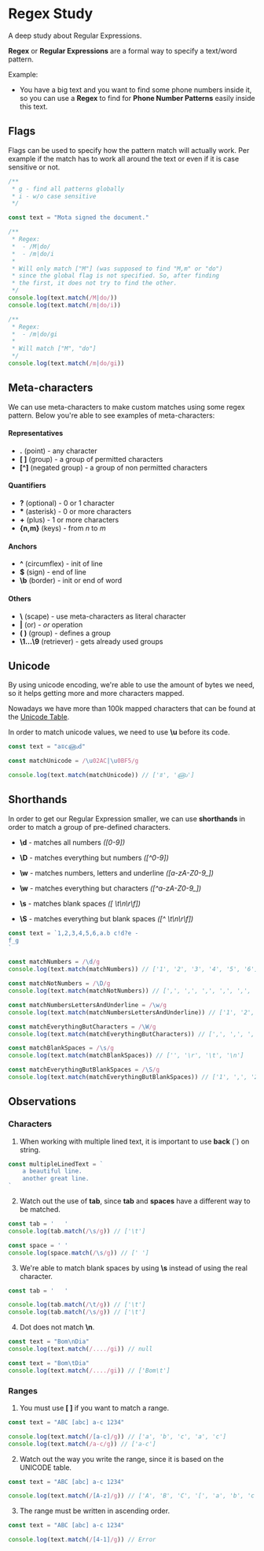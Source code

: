 # Regex Study

A deep study about Regular Expressions.

**Regex** or **Regular Expressions** are a formal way to specify a text/word pattern. 

Example:

- You have a big text and you want to find some phone numbers inside it, so you can use a **Regex** to find for **Phone Number Patterns** easily inside this text.

## Flags

Flags can be used to specify how the pattern match will actually work. Per example if the match has to work all around the text or even if it is case sensitive or not.

```js
/**
 * g - find all patterns globally
 * i - w/o case sensitive
 */

const text = "Mota signed the document."

/**
 * Regex: 
 *  - /M|do/
 *  - /m|do/i
 * 
 * Will only match ["M"] (was supposed to find "M,m" or "do")
 * since the global flag is not specified. So, after finding
 * the first, it does not try to find the other.
 */
console.log(text.match(/M|do/))
console.log(text.match(/m|do/i))

/**
 * Regex:
 * 	- /m|do/gi
 * 
 * Will match ["M", "do"]
 */
console.log(text.match(/m|do/gi))
```

## Meta-characters

We can use meta-characters to make custom matches using some regex pattern. Below you're able to see examples of meta-characters:

#### Representatives
- **.** (point) - any character
- **[ ]** (group) - a group of permitted characters
- **[^]** (negated group) - a group of non permitted characters

#### Quantifiers
- **?** (optional) - 0 or 1 character
- **‎‎*‎** (asterisk) - 0 or more characters
- **+** (plus) - 1 or more characters
- **{n,m}** (keys) - from *n* to *m*

#### Anchors
- **^** (circumflex) - init of line
- **$** (sign) - end of line
- **\b** (border) - init or end of word

#### Others
- **‎\‎** (scape) - use meta-characters as literal character
- **‎|‎** (or) - *or* operation
- **‎( )‎** (group) - defines a group
- **‎\1...\9‎** (retriever) - gets already used groups

## Unicode

By using unicode encoding, we're able to use the amount of bytes we need, so it helps getting more and more characters mapped.

Nowadays we have more than 100k mapped characters that can be found at the [Unicode Table](https://unicode-table.com/).

In order to match unicode values, we need to use **\u** before its code.

```js
const text = "aʬc௵d"

const matchUnicode = /\u02AC|\u0BF5/g

console.log(text.match(matchUnicode)) // ['ʬ', '௵']
```

## Shorthands

In order to get our Regular Expression smaller, we can use **shorthands** in order to match a group of pre-defined characters.

- **\d** - matches all numbers *([0-9])*

- **\D** - matches everything but numbers *([^0-9])*

- **\w** - matches numbers, letters and underline *([a-zA-Z0-9_])*

- **\w** - matches everything but characters *([^a-zA-Z0-9_])*

- **\s** - matches blank spaces *([ \t\n\r\f])*

- **\S** - matches everything but blank spaces *([^ \t\n\r\f])*

```js
const text = `1,2,3,4,5,6,a.b c!d?e	-
f_g
`

const matchNumbers = /\d/g
console.log(text.match(matchNumbers)) // ['1', '2', '3', '4', '5', '6']

const matchNotNumbers = /\D/g
console.log(text.match(matchNotNumbers)) // [',', ',', ',', ',', ',', ',', 'a', '.', 'b', ' ', 'c', '!', 'd', '?', 'e', '\t', '-', '\n', 'f', '_', 'g']

const matchNumbersLettersAndUnderline = /\w/g
console.log(text.match(matchNumbersLettersAndUnderline)) // ['1', '2', '3', '4', '5', '6', 'a', 'b', 'c', 'd', 'e', 'f', '_', 'g']

const matchEverythingButCharacters = /\W/g
console.log(text.match(matchEverythingButCharacters)) // [',', ',', ',', ',', ',', ',', '.', ' ', '!', '?', '\t', '-', '\n']

const matchBlankSpaces = /\s/g
console.log(text.match(matchBlankSpaces)) // ['', '\r', '\t', '\n']

const matchEverythingButBlankSpaces = /\S/g
console.log(text.match(matchEverythingButBlankSpaces)) // ['1', ',', '2', ',', '3', ',', '4', ',', '5', ',', '6', ',', 'a', '.', 'b', 'c', '!', 'd', '?', 'e', '-', 'f', '_', 'g']
```

## Observations

### Characters
1. When working with multiple lined text, it is important to use **back** (`) on string.

```js
const multipleLinedText = `
	a beautiful line.
	another great line.
`
```

2. Watch out the use of **tab**, since **tab** and **spaces** have a different way to be matched.

```js
const tab = '	'
console.log(tab.match(/\s/g)) // ['\t']

const space = ' '
console.log(space.match(/\s/g)) // [' ']
```

3. We're able to match blank spaces by using **\s** instead of using the real character.
```js
const tab = '	'

console.log(tab.match(/\t/g)) // ['\t']
console.log(tab.match(/\s/g)) // ['\t']
```

4. Dot does not match **\n**.
```js
const text = "Bom\nDia"
console.log(text.match(/..../gi)) // null

const text = "Bom\tDia"
console.log(text.match(/..../gi)) // ['Bom\t']
```

### Ranges

1. You must use **[ ]** if you want to match a range.

```js
const text = "ABC [abc] a-c 1234"

console.log(text.match(/[a-c]/g)) // ['a', 'b', 'c', 'a', 'c']
console.log(text.match(/a-c/g)) // ['a-c']
```

2. Watch out the way you write the range, since it is based on the UNICODE table.

```js
const text = "ABC [abc] a-c 1234"

console.log(text.match(/[A-z]/g)) // ['A', 'B', 'C', '[', 'a', 'b', 'c', ']', 'a', 'c']
 ```

3. The range must be written in ascending order.

```js
const text = "ABC [abc] a-c 1234"

console.log(text.match(/[4-1]/g)) // Error
 ```
